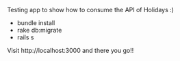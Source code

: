 Testing app to show how to consume the API of Holidays :)

* bundle install
* rake db:migrate
* rails s

Visit http://localhost:3000 and there you go!!

